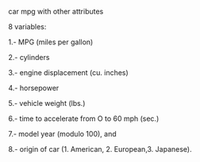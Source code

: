 car mpg with other attributes

8 variables:

1.- MPG (miles per gallon)

2.- cylinders

3.- engine displacement (cu. inches)

4.- horsepower

5.- vehicle weight (lbs.)

6.- time to accelerate from O to 60 mph (sec.)

7.- model year (modulo 100), and

8.- origin of car (1. American, 2. European,3. Japanese).

